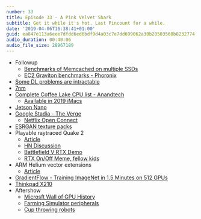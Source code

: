 ```yaml
---
number: 33
title: Episode 33 - A Pink Velvet Shark
subtitle: Get it while it's hot. Last Pincount for a while.
date: '2019-04-06T16:38:41+01:00'
guid: ea847e113a6eee7dfdd6ed6bdf9d4a03c7e7dd699062a30b20503560b8232774
audio_duration: 00:40:06
audio_file_size: 28967189
---
```


* Followup
    * [Benchmarks of Memcached on multiple SSDs](https://memcached.org/blog/nvm-multidisk/)
    * [EC2 Graviton benchmarks - Phoronix](https://www.phoronix.com/scan.php?page=article&item=ec2-graviton-performance&num=1)
* [Some DL problems are intractable](https://www.nature.com/articles/d41586-019-00012-4) 
* [7nm](https://twitter.com/mspoweruser/status/1083085890463956996)
* [Complete Coffee Lake CPU list - Anandtech](https://www.anandtech.com/show/14058/complete-coffee-lake-refresh-cpu-list)
    * [Available in 2019 iMacs](https://www.macrumors.com/2019/03/19/2019-imac-refresh/)
* [Jetson Nano](https://www.nvidia.com/en-gb/autonomous-machines/embedded-systems/jetson-nano/) 
* [Google Stadia - The Verge](https://www.theverge.com/2019/3/20/18273977/google-stadia-cloud-game-streaming-service-report)
    * [Netflix Open Connect](https://openconnect.netflix.com/en/)
* [ESRGAN texture packs](https://youtu.be/FsoyC9j9MV0)
* Playable raytraced Quake 2
    * [Article](http://brechpunkt.de/q2vkpt/)
    * [HN Discussion](https://news.ycombinator.com/item?id=18944901)
    * [Battlefield V RTX Demo](https://www.youtube.com/watch?v=-1fdpybF-8Y)
    * [RTX On/Off Meme, fellow kids](https://knowyourmeme.com/memes/rtx-off-rtx-on)
* ARM Helium vector extensions
    * [Article](https://www.phoronix.com/scan.php?page=news_item&px=ARMv8.1-M-Helium-Vector-Ext)
* [GradientFlow - Training ImageNet in 1.5 Minutes on 512 GPUs](https://news.ycombinator.com/item?id=19247515)
* [Thinkpad X210](https://geoff.greer.fm/2019/03/04/thinkpad-x210/)
* Aftershow
    * [Microsft Wall of GPU History](https://blogs.msdn.microsoft.com/directx/2019/01/07/wall-of-gpu-history/)	
    * [Farming Simulator peripherals](https://www.logitechg.com/en-gb/products/farm.html)
    * [Cup throwing robots](https://www.youtube.com/watch?v=sZm9ZEpvolw)

